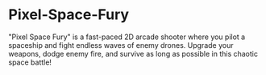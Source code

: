 # Pixel-Space-Fury
"Pixel Space Fury" is a fast-paced 2D arcade shooter where you pilot a spaceship and fight endless waves of enemy drones. Upgrade your weapons, dodge enemy fire, and survive as long as possible in this chaotic space battle!
